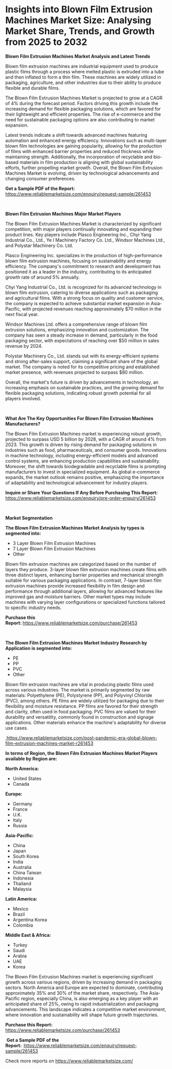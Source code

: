 <p><h1>Insights into Blown Film Extrusion Machines Market Size: Analysing Market Share, Trends, and Growth from 2025 to 2032</h1></p><p><strong>Blown Film Extrusion Machines Market Analysis and Latest Trends</strong></p>
<p><p>Blown film extrusion machines are industrial equipment used to produce plastic films through a process where melted plastic is extruded into a tube and then inflated to form a thin film. These machines are widely utilized in packaging, agriculture, and other industries due to their ability to produce flexible and durable films.</p><p>The Blown Film Extrusion Machines Market is projected to grow at a CAGR of 4% during the forecast period. Factors driving this growth include the increasing demand for flexible packaging solutions, which are favored for their lightweight and efficient properties. The rise of e-commerce and the need for sustainable packaging options are also contributing to market expansion. </p><p>Latest trends indicate a shift towards advanced machines featuring automation and enhanced energy efficiency. Innovations such as multi-layer blown film technologies are gaining popularity, allowing for the production of films with enhanced barrier properties and reduced thickness while maintaining strength. Additionally, the incorporation of recyclable and bio-based materials in film production is aligning with global sustainability efforts, further propelling market growth. Overall, the Blown Film Extrusion Machines Market is evolving, driven by technological advancements and changing consumer preferences.</p></p>
<p><strong>Get a Sample PDF of the Report:&nbsp;</strong> <a href="https://www.reliablemarketsize.com/enquiry/request-sample/261453?utm_campaign=1884&utm_medium=2&utm_source=Github&utm_content=ia&utm_term=23022025&utm_id=blown-film-extrusion-machines">https://www.reliablemarketsize.com/enquiry/request-sample/261453</a></p>
<p>&nbsp;</p>
<p><strong>Blown Film Extrusion Machines Major Market Players</strong></p>
<p><p>The Blown Film Extrusion Machines Market is characterized by significant competition, with major players continually innovating and expanding their product lines. Key players include Plasco Engineering Inc., Chyi Yang Industrial Co., Ltd., Ye I Machinery Factory Co. Ltd., Windsor Machines Ltd., and Polystar Machinery Co. Ltd. </p><p>Plasco Engineering Inc. specializes in the production of high-performance blown film extrusion machines, focusing on sustainability and energy efficiency. The company's commitment to research and development has positioned it as a leader in the industry, contributing to its anticipated growth rate of around 5% annually.</p><p>Chyi Yang Industrial Co., Ltd. is recognized for its advanced technology in blown film extrusion, catering to diverse applications such as packaging and agricultural films. With a strong focus on quality and customer service, the company is expected to achieve substantial market expansion in Asia-Pacific, with projected revenues reaching approximately $70 million in the next fiscal year.</p><p>Windsor Machines Ltd. offers a comprehensive range of blown film extrusion solutions, emphasizing innovation and customization. The company has seen a steady increase in demand, particularly in the food packaging sector, with expectations of reaching over $50 million in sales revenue by 2024.</p><p>Polystar Machinery Co., Ltd. stands out with its energy-efficient systems and strong after-sales support, claiming a significant share of the global market. The company is noted for its competitive pricing and established market presence, with revenues projected to surpass $80 million.</p><p>Overall, the market's future is driven by advancements in technology, an increasing emphasis on sustainable practices, and the growing demand for flexible packaging solutions, indicating robust growth potential for all players involved.</p></p>
<p>&nbsp;</p>
<p><strong>What Are The Key Opportunities For Blown Film Extrusion Machines Manufacturers?</strong></p>
<p><p>The Blown Film Extrusion Machines market is experiencing robust growth, projected to surpass USD 5 billion by 2028, with a CAGR of around 4% from 2023. This growth is driven by rising demand for packaging solutions in industries such as food, pharmaceuticals, and consumer goods. Innovations in machine technology, including energy-efficient models and advanced control systems, are enhancing production capabilities and sustainability. Moreover, the shift towards biodegradable and recyclable films is prompting manufacturers to invest in specialized equipment. As global e-commerce expands, the market outlook remains positive, emphasizing the importance of adaptability and technological advancement for industry players.</p></p>
<p><strong>Inquire or Share Your Questions If Any Before Purchasing This Report:</strong> <a href="https://www.reliablemarketsize.com/enquiry/pre-order-enquiry/261453?utm_campaign=1884&utm_medium=2&utm_source=Github&utm_content=ia&utm_term=23022025&utm_id=blown-film-extrusion-machines">https://www.reliablemarketsize.com/enquiry/pre-order-enquiry/261453</a></p>
<p>&nbsp;</p>
<p><strong>Market Segmentation</strong></p>
<p><strong>The Blown Film Extrusion Machines Market Analysis by types is segmented into:</strong></p>
<p><ul><li>3 Layer Blown Film Extrusion Machines</li><li>7 Layer Blown Film Extrusion Machines</li><li>Other</li></ul></p>
<p><p>Blown film extrusion machines are categorized based on the number of layers they produce. 3-layer blown film extrusion machines create films with three distinct layers, enhancing barrier properties and mechanical strength suitable for various packaging applications. In contrast, 7-layer blown film extrusion machines provide increased flexibility in film design and performance through additional layers, allowing for advanced features like improved gas and moisture barriers. Other market types may include machines with varying layer configurations or specialized functions tailored to specific industry needs.</p></p>
<p><strong>Purchase this Report:&nbsp;</strong><a href="https://www.reliablemarketsize.com/purchase/261453?utm_campaign=1884&utm_medium=2&utm_source=Github&utm_content=ia&utm_term=23022025&utm_id=blown-film-extrusion-machines">https://www.reliablemarketsize.com/purchase/261453</a></p>
<p>&nbsp;</p>
<p><strong>The Blown Film Extrusion Machines Market Industry Research by Application is segmented into:</strong></p>
<p><ul><li>PE</li><li>PP</li><li>PVC</li><li>Other</li></ul></p>
<p><p>Blown film extrusion machines are vital in producing plastic films used across various industries. The market is primarily segmented by raw materials: Polyethylene (PE), Polystyrene (PP), and Polyvinyl Chloride (PVC), among others. PE films are widely utilized for packaging due to their flexibility and moisture resistance. PP films are favored for their strength and clarity, often used in food packaging. PVC films are valued for their durability and versatility, commonly found in construction and signage applications. Other materials enhance the machine's adaptability for diverse use cases.</p></p>
<p><a href="https://www.reliablemarketsize.com/post-pandemic-era-global-blown-film-extrusion-machines-market-r261453?utm_campaign=1884&utm_medium=2&utm_source=Github&utm_content=ia&utm_term=23022025&utm_id=blown-film-extrusion-machines">&nbsp;https://www.reliablemarketsize.com/post-pandemic-era-global-blown-film-extrusion-machines-market-r261453</a></p>
<p><strong>In terms of Region, the Blown Film Extrusion Machines Market Players available by Region are:</strong></p>
<p>
    <p> <strong> North America: </strong>
        <ul>
            <li>United States</li>
            <li>Canada</li>
        </ul>
        </p> 
    <p> <strong> Europe: </strong>
        <ul>
            <li>Germany</li>
            <li>France</li>
            <li>U.K.</li>
            <li>Italy</li>
            <li>Russia</li>
        </ul>
        </p> 
    <p> <strong> Asia-Pacific: </strong>
        <ul>
            <li>China</li>
            <li>Japan</li>
            <li>South Korea</li>
            <li>India</li>
            <li>Australia</li>
            <li>China Taiwan</li>
            <li>Indonesia</li>
            <li>Thailand</li>
            <li>Malaysia</li>
        </ul>
        </p> 
    <p> <strong> Latin America: </strong>
        <ul>
            <li>Mexico</li>
            <li>Brazil</li>
            <li>Argentina Korea</li>
            <li>Colombia</li>
        </ul>
        </p> 
    <p> <strong> Middle East & Africa: </strong>
        <ul>
            <li>Turkey</li>
            <li>Saudi</li>
            <li>Arabia</li>
            <li>UAE</li>
            <li>Korea</li>
        </ul>
    </p>
    </p>
<p><p>The Blown Film Extrusion Machines market is experiencing significant growth across various regions, driven by increasing demand in packaging sectors. North America and Europe are expected to dominate, contributing approximately 35% and 30% of the market share, respectively. The Asia-Pacific region, especially China, is also emerging as a key player with an anticipated share of 25%, owing to rapid industrialization and packaging advancements. This landscape indicates a competitive market environment, where innovation and sustainability will shape future growth trajectories.</p></p>
<p><strong>Purchase this Report: </strong><a href="https://www.reliablemarketsize.com/purchase/261453?utm_campaign=1884&utm_medium=2&utm_source=Github&utm_content=ia&utm_term=23022025&utm_id=blown-film-extrusion-machines">https://www.reliablemarketsize.com/purchase/261453</a></p>
<p>&nbsp;<strong>Get a Sample PDF of the Report:&nbsp;&nbsp;</strong><a href="https://www.reliablemarketsize.com/enquiry/request-sample/261453?utm_campaign=1884&utm_medium=2&utm_source=Github&utm_content=ia&utm_term=23022025&utm_id=blown-film-extrusion-machines">https://www.reliablemarketsize.com/enquiry/request-sample/261453</a></p>
<p><strong></strong></p>
<p>Check more reports on <a href="https://www.reliablemarketsize.com/?utm_campaign=1884&utm_medium=2&utm_source=Github&utm_content=ia&utm_term=23022025&utm_id=blown-film-extrusion-machines">https://www.reliablemarketsize.com/</a></p>